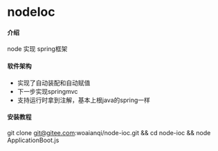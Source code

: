 # nodeIoc

#### 介绍
node 实现 spring框架

#### 软件架构
- 实现了自动装配和自动赋值
- 下一步实现springmvc
- 支持运行时拿到注解，基本上根java的spring一样


#### 安装教程
git clone git@gitee.com:woaianqi/node-ioc.git && cd node-ioc && node ApplicationBoot.js

